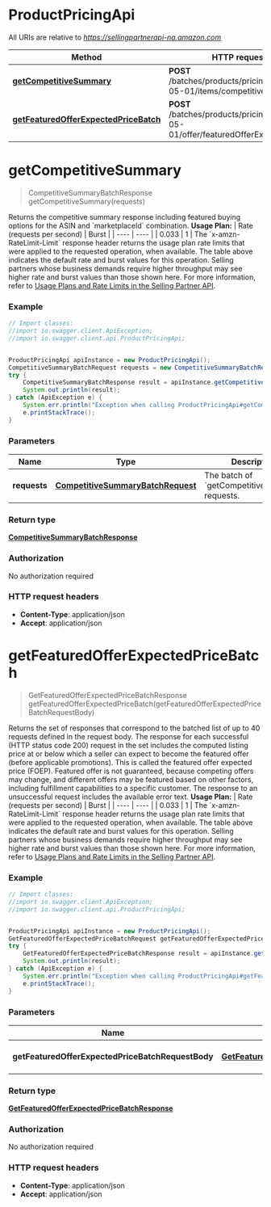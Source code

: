 # ProductPricingApi

All URIs are relative to *https://sellingpartnerapi-na.amazon.com*

Method | HTTP request | Description
------------- | ------------- | -------------
[**getCompetitiveSummary**](ProductPricingApi.md#getCompetitiveSummary) | **POST** /batches/products/pricing/2022-05-01/items/competitiveSummary | 
[**getFeaturedOfferExpectedPriceBatch**](ProductPricingApi.md#getFeaturedOfferExpectedPriceBatch) | **POST** /batches/products/pricing/2022-05-01/offer/featuredOfferExpectedPrice | 


<a name="getCompetitiveSummary"></a>
# **getCompetitiveSummary**
> CompetitiveSummaryBatchResponse getCompetitiveSummary(requests)



Returns the competitive summary response including featured buying options for the ASIN and &#x60;marketplaceId&#x60; combination.  **Usage Plan:**  | Rate (requests per second) | Burst | | ---- | ---- | | 0.033 | 1 |  The &#x60;x-amzn-RateLimit-Limit&#x60; response header returns the usage plan rate limits that were applied to the requested operation, when available. The table above indicates the default rate and burst values for this operation. Selling partners whose business demands require higher throughput may see higher rate and burst values than those shown here. For more information, refer to [Usage Plans and Rate Limits in the Selling Partner API](https://developer-docs.amazon.com/sp-api/docs/usage-plans-and-rate-limits-in-the-sp-api).

### Example
```java
// Import classes:
//import io.swagger.client.ApiException;
//import io.swagger.client.api.ProductPricingApi;


ProductPricingApi apiInstance = new ProductPricingApi();
CompetitiveSummaryBatchRequest requests = new CompetitiveSummaryBatchRequest(); // CompetitiveSummaryBatchRequest | The batch of `getCompetitiveSummary` requests.
try {
    CompetitiveSummaryBatchResponse result = apiInstance.getCompetitiveSummary(requests);
    System.out.println(result);
} catch (ApiException e) {
    System.err.println("Exception when calling ProductPricingApi#getCompetitiveSummary");
    e.printStackTrace();
}
```

### Parameters

Name | Type | Description  | Notes
------------- | ------------- | ------------- | -------------
 **requests** | [**CompetitiveSummaryBatchRequest**](CompetitiveSummaryBatchRequest.md)| The batch of &#x60;getCompetitiveSummary&#x60; requests. |

### Return type

[**CompetitiveSummaryBatchResponse**](CompetitiveSummaryBatchResponse.md)

### Authorization

No authorization required

### HTTP request headers

 - **Content-Type**: application/json
 - **Accept**: application/json

<a name="getFeaturedOfferExpectedPriceBatch"></a>
# **getFeaturedOfferExpectedPriceBatch**
> GetFeaturedOfferExpectedPriceBatchResponse getFeaturedOfferExpectedPriceBatch(getFeaturedOfferExpectedPriceBatchRequestBody)



Returns the set of responses that correspond to the batched list of up to 40 requests defined in the request body. The response for each successful (HTTP status code 200) request in the set includes the computed listing price at or below which a seller can expect to become the featured offer (before applicable promotions). This is called the featured offer expected price (FOEP). Featured offer is not guaranteed, because competing offers may change, and different offers may be featured based on other factors, including fulfillment capabilities to a specific customer. The response to an unsuccessful request includes the available error text.  **Usage Plan:**  | Rate (requests per second) | Burst | | ---- | ---- | | 0.033 | 1 |  The &#x60;x-amzn-RateLimit-Limit&#x60; response header returns the usage plan rate limits that were applied to the requested operation, when available. The table above indicates the default rate and burst values for this operation. Selling partners whose business demands require higher throughput may see higher rate and burst values than those shown here. For more information, refer to [Usage Plans and Rate Limits in the Selling Partner API](https://developer-docs.amazon.com/sp-api/docs/usage-plans-and-rate-limits-in-the-sp-api).

### Example
```java
// Import classes:
//import io.swagger.client.ApiException;
//import io.swagger.client.api.ProductPricingApi;


ProductPricingApi apiInstance = new ProductPricingApi();
GetFeaturedOfferExpectedPriceBatchRequest getFeaturedOfferExpectedPriceBatchRequestBody = new GetFeaturedOfferExpectedPriceBatchRequest(); // GetFeaturedOfferExpectedPriceBatchRequest | The batch of `getFeaturedOfferExpectedPrice` requests.
try {
    GetFeaturedOfferExpectedPriceBatchResponse result = apiInstance.getFeaturedOfferExpectedPriceBatch(getFeaturedOfferExpectedPriceBatchRequestBody);
    System.out.println(result);
} catch (ApiException e) {
    System.err.println("Exception when calling ProductPricingApi#getFeaturedOfferExpectedPriceBatch");
    e.printStackTrace();
}
```

### Parameters

Name | Type | Description  | Notes
------------- | ------------- | ------------- | -------------
 **getFeaturedOfferExpectedPriceBatchRequestBody** | [**GetFeaturedOfferExpectedPriceBatchRequest**](GetFeaturedOfferExpectedPriceBatchRequest.md)| The batch of &#x60;getFeaturedOfferExpectedPrice&#x60; requests. |

### Return type

[**GetFeaturedOfferExpectedPriceBatchResponse**](GetFeaturedOfferExpectedPriceBatchResponse.md)

### Authorization

No authorization required

### HTTP request headers

 - **Content-Type**: application/json
 - **Accept**: application/json

